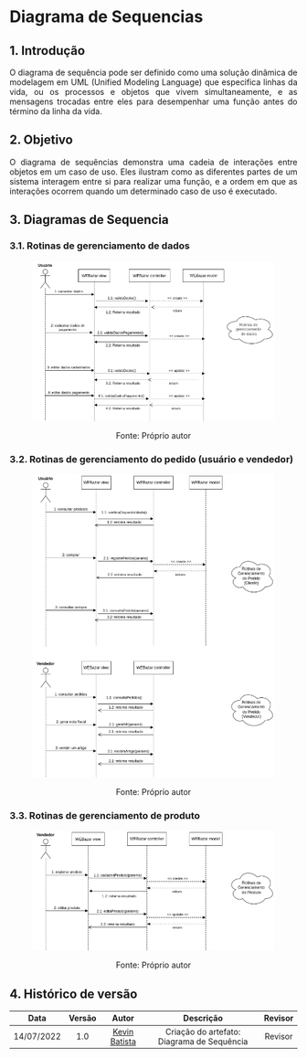 # Diagrama de Sequencias

## 1. Introdução
<p align="justify">O diagrama de sequência pode ser definido como uma solução dinâmica de modelagem em UML (Unified Modeling Language) que especifica linhas da vida, ou os processos e objetos que vivem simultaneamente, e as mensagens trocadas entre eles para desempenhar uma função antes do término da linha da vida.

## 2. Objetivo
<p align="justify">O diagrama de sequências demonstra uma cadeia de interações entre objetos em um caso de uso. Eles ilustram como as diferentes partes de um sistema interagem entre si para realizar uma função, e a ordem em que as interações ocorrem quando um determinado caso de uso é executado.

## 3. Diagramas de Sequencia
### 3.1. Rotinas de gerenciamento de dados
<figure>

  ![Diagrama de Classes - Interfaces](../img/Diagramas/DiagramaDeSequencia_1.png)

  <figcaption style="text-align: center !important">
    Fonte: Próprio autor
  </figcaption>
</figure>

### 3.2. Rotinas de gerenciamento do pedido (usuário e vendedor)
<figure>

  ![Diagrama de Classes - Interfaces](../img/Diagramas/DiagramaDeSequencia_2.png)
  <figcaption style="text-align: center !important">
    Fonte: Próprio autor
  </figcaption>
</figure>

### 3.3. Rotinas de gerenciamento de produto
<figure>

  ![Diagrama de Classes - Interfaces](../img/Diagramas/DiagramaDeSequencia_3.png)
  <figcaption style="text-align: center !important">
    Fonte: Próprio autor
  </figcaption>
</figure>

## 4. Histórico de versão
| Data | Versão | Autor | Descrição | Revisor |
| :-: | :-: | :-: | :-: | :-: |
| 14/07/2022 | 1.0 | [Kevin Batista](https://github.com/k3vin-batista)| Criação do artefato: Diagrama de Sequência | Revisor |